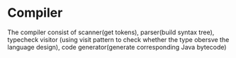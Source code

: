 # Compiler
The compiler consist of scanner(get tokens), 
parser(build syntax tree), 
typecheck visitor (using visit pattern to check whether the type obersve the language design),
code generator(generate corresponding Java bytecode)
